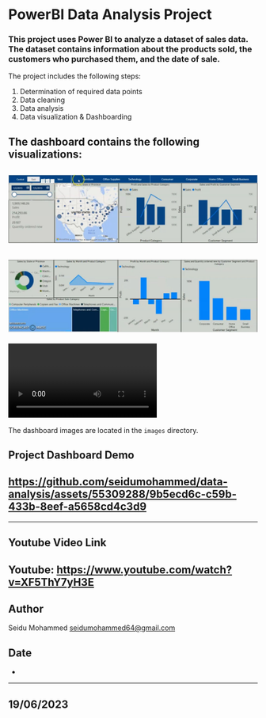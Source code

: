 # PowerBI Data Analysis Project

### This project uses Power BI to analyze a dataset of sales data. The dataset contains information about the products sold, the customers who purchased them, and the date of sale.

The project includes the following steps:
1. Determination of required data points
2. Data cleaning
3. Data analysis
4. Data visualization & Dashboarding

## The dashboard contains the following visualizations:

![Charts](sales-data-analysis-charts.JPG)
---
![Tables](sales-data-analysis-charts2.JPG)
---
![Video](dynamic-data-analysis-dashboard.mp4)

The dashboard images are located in the `images` directory.
## Project Dashboard Demo
https://github.com/seidumohammed/data-analysis/assets/55309288/9b5ecd6c-c59b-433b-8eef-a5658cd4c3d9
--
--- 
## Youtube Video Link
Youtube: <https://www.youtube.com/watch?v=XF5ThY7yH3E>
---

## Author

Seidu Mohammed <seidumohammed64@gmail.com>

## Date 
-
--- 
19/06/2023
---

